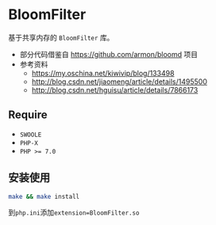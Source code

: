 # BloomFilter
基于共享内存的 `BloomFilter` 库。

* 部分代码借鉴自 <https://github.com/armon/bloomd> 项目
* 参考资料
  * <https://my.oschina.net/kiwivip/blog/133498>
  * <http://blog.csdn.net/jiaomeng/article/details/1495500>
  * <http://blog.csdn.net/hguisu/article/details/7866173>

## Require

* `SWOOLE`
* `PHP-X`
* `PHP >= 7.0`

## 安装使用

```bash
make && make install
```

到`php.ini`添加`extension=BloomFilter.so`
